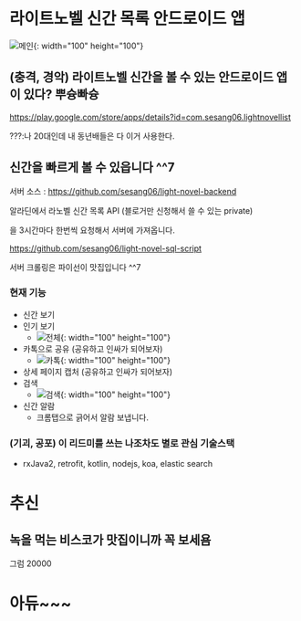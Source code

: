 # 라이트노벨 신간 목록 안드로이드 앱

![메인](/screenshot/2.png){: width="100" height="100"}

## (충격, 경악) 라이트노벨 신간을 볼 수 있는 안드로이드 앱이 있다? 뿌슝빠슝

https://play.google.com/store/apps/details?id=com.sesang06.lightnovellist

???:나 20대인데 내 동년배들은 다 이거 사용한다. 
## 신간을 빠르게 볼 수 있읍니다 ^^7




서버 소스 : https://github.com/sesang06/light-novel-backend

알라딘에서 라노벨 신간 목록 API (블로거만 신청해서 쓸 수 있는 private)

을 3시간마다 한번씩 요청해서 서버에 가져옵니다.

https://github.com/sesang06/light-novel-sql-script

서버 크롤링은 파이선이 맛집입니다 ^^7



### 현재 기능

- 신간 보기
- 인기 보기
  - ![전체](/screenshot/1.png){: width="100" height="100"}
- 카톡으로 공유 (공유하고 인싸가 되어보자)
  - ![카톡](/screenshot/4.png){: width="100" height="100"}
- 상세 페이지 캡처 (공유하고 인싸가 되어보자)
- 검색
  - ![검색](/screenshot/3.png){: width="100" height="100"}
- 신간 알람
  - 크롬탭으로 긁어서 알람 보냅니다.

### (기괴, 공포) 이 리드미를 쓰는 나조차도 별로 관심 기술스택

- rxJava2, retrofit, kotlin, nodejs, koa, elastic search

# 추신

## 녹을 먹는 비스코가 맛집이니까 꼭 보세욤



그럼 20000

# 아듀~~~
